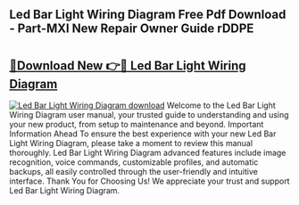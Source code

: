 ## Led Bar Light Wiring Diagram Free Pdf Download - Part-MXl New Repair Owner Guide rDDPE

# <h2><a href="http://dfmwht.blite.top/?on=Led+Bar+Light+Wiring+Diagram">🔗Download New 👉🔴 Led Bar Light Wiring Diagram</a></h2>

[![Led Bar Light Wiring Diagram download](https://i.imgur.com/lujVjoI.png)](http://dfmwht.blite.top/?on=Led+Bar+Light+Wiring+Diagram)
Welcome to the Led Bar Light Wiring Diagram user manual, your trusted guide to understanding and using your new product, from setup to maintenance and beyond. Important Information Ahead To ensure the best experience with your new Led Bar Light Wiring Diagram, please take a moment to review this manual thoroughly. Led Bar Light Wiring Diagram advanced features include image recognition, voice commands, customizable profiles, and automatic backups, all easily controlled through the user-friendly and intuitive interface. Thank You for Choosing Us! We appreciate your trust and support Led Bar Light Wiring Diagram.
